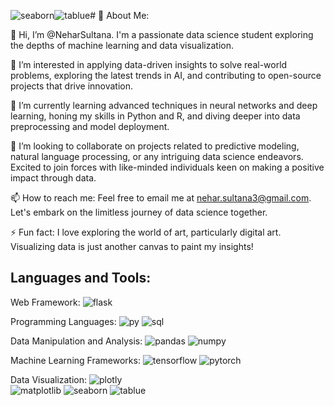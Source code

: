 ![seaborn](https://github.com/NeharSultana/NeharSultana/assets/128970779/33be3408-e348-4765-9e0e-af08ab828d74)![tablue](https://github.com/NeharSultana/NeharSultana/assets/128970779/50ccd0cd-3a86-458a-8a2e-52ee4e1fc4e6)# 💫 About Me:

👋 Hi, I’m @NeharSultana. I'm a passionate data science student exploring the depths of machine learning and data visualization.

👀 I’m interested in applying data-driven insights to solve real-world problems, exploring the latest trends in AI, and contributing to open-source projects that drive innovation.

🌱 I’m currently learning advanced techniques in neural networks and deep learning, honing my skills in Python and R, and diving deeper into data preprocessing and model deployment.

💞️ I’m looking to collaborate on projects related to predictive modeling, natural language processing, or any intriguing data science endeavors. Excited to join forces with like-minded individuals keen on making a positive impact through data.

📫 How to reach me: Feel free to email me at nehar.sultana3@gmail.com. Let's embark on the limitless journey of data science together.

⚡ Fun fact: I love exploring the world of art, particularly digital art. Visualizing data is just another canvas to paint my insights!

## Languages and Tools:

Web Framework: ![flask](https://github.com/NeharSultana/NeharSultana/assets/128970779/22e74b04-9bb4-4dd5-a8ec-70585dd7bb39)


Programming Languages: ![py](https://github.com/NeharSultana/NeharSultana/assets/128970779/27d3cd51-a008-499b-b327-eb272e2849aa)
                       ![sql](https://github.com/NeharSultana/NeharSultana/assets/128970779/d0050c75-d137-44e3-b68b-02ffd8c6b5c8)
                       

Data Manipulation and Analysis: ![pandas](https://github.com/NeharSultana/NeharSultana/assets/128970779/04006744-21d9-4eb3-b4f3-553eba73da69)
                                ![numpy](https://github.com/NeharSultana/NeharSultana/assets/128970779/fc221384-4bb9-4463-a77d-02e90442d516)

                                
Machine Learning Frameworks: ![tensorflow](https://github.com/NeharSultana/NeharSultana/assets/128970779/8c1c4b50-cb13-45cb-ac99-4fc6951bec33)
                             ![pytorch](https://github.com/NeharSultana/NeharSultana/assets/128970779/74305bec-27a1-464c-9220-8335b6ca66df)

Data Visualization: ![plotly](https://github.com/NeharSultana/NeharSultana/assets/128970779/b5235baa-efbb-4961-8af2-fd562c58f685)                             
                    ![matplotlib](https://github.com/NeharSultana/NeharSultana/assets/128970779/3a03b7f7-6d6e-4f2d-9be3-0afb28b85039)
                    ![seaborn](https://github.com/NeharSultana/NeharSultana/assets/128970779/146006ee-e3e8-480b-84e8-470e8c8e6f37)
                    ![tablue](https://github.com/NeharSultana/NeharSultana/assets/128970779/f8873d0b-adc6-46c9-a8c6-2820f65382ce)
